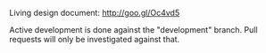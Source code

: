 Living design document: http://goo.gl/Oc4vd5

Active development is done against the "development" branch. Pull requests will only be investigated against that.
